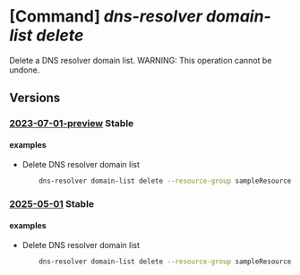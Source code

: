 # [Command] _dns-resolver domain-list delete_

Delete a DNS resolver domain list. WARNING: This operation cannot be undone.

## Versions

### [2023-07-01-preview](/Resources/mgmt-plane/L3N1YnNjcmlwdGlvbnMve30vcmVzb3VyY2Vncm91cHMve30vcHJvdmlkZXJzL21pY3Jvc29mdC5uZXR3b3JrL2Ruc3Jlc29sdmVyZG9tYWlubGlzdHMve30=/2023-07-01-preview.xml) **Stable**

<!-- mgmt-plane /subscriptions/{}/resourcegroups/{}/providers/microsoft.network/dnsresolverdomainlists/{} 2023-07-01-preview -->

#### examples

- Delete DNS resolver domain list
    ```bash
        dns-resolver domain-list delete --resource-group sampleResourceGroup --dns-resolver-domain-list-name sampleDnsResolverDomainList
    ```

### [2025-05-01](/Resources/mgmt-plane/L3N1YnNjcmlwdGlvbnMve30vcmVzb3VyY2Vncm91cHMve30vcHJvdmlkZXJzL21pY3Jvc29mdC5uZXR3b3JrL2Ruc3Jlc29sdmVyZG9tYWlubGlzdHMve30=/2025-05-01.xml) **Stable**

<!-- mgmt-plane /subscriptions/{}/resourcegroups/{}/providers/microsoft.network/dnsresolverdomainlists/{} 2025-05-01 -->

#### examples

- Delete DNS resolver domain list
    ```bash
        dns-resolver domain-list delete --resource-group sampleResourceGroup --dns-resolver-domain-list-name sampleDnsResolverDomainList
    ```
